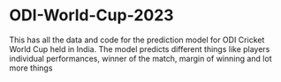 # ODI-World-Cup-2023
This has all the data and code for the prediction model for ODI Cricket World Cup held in India. The model predicts different things like players individual performances, winner of the match, margin of winning and lot more things 

